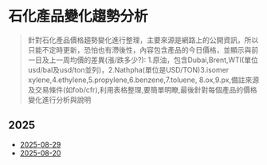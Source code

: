 # 石化產品變化趨勢分析

> 針對石化產品價格趨勢變化進行整理，主要來源是網路上的公開資訊，所以只能不定時更新，恐怕也有滯後性，內容包含產品的今日價格，並顯示與前一日及上一周均價的差異(漲/跌多少?):
> 1.原油，包含Dubai,Brent,WTI(單位usd/bal及usd/ton並列)，2.Nathpha(單位是USD/TON)3.isomer xylene,4.ethylene,5.propylene,6.benzene,7.toluene,
> 8.ox,9.px,備註來源及交易條件(如fob/cfr),利用表格整理,要簡單明瞭,最後針對每個產品的價格變化進行分析與說明

## 2025
- [2025-08-29](petrochemical-prices-2025-08-29.md)
- [2025-08-20](2025-08-20M.md)

